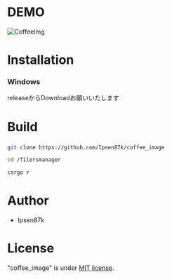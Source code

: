 # DEMO
![CoffeeImg](https://github.com/user-attachments/assets/76b1f871-7650-4a02-b89f-0bd32da7396e)

# Installation
### Windows
releaseからDownloadお願いいたします
 
# Build
###
```bash
git clone https://github.com/Ipsen87k/coffee_image

cd /filersmanager

cargo r
```

# Author
 
* Ipsen87k
 
# License
 
"coffee_image" is under [MIT license](https://en.wikipedia.org/wiki/MIT_License).
